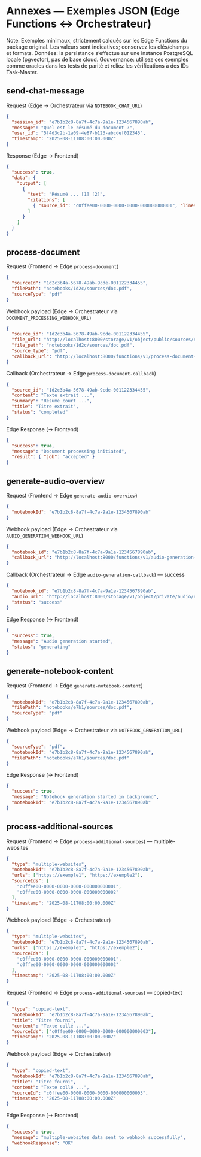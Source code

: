 # Annexes — Exemples JSON (Edge Functions ↔ Orchestrateur)

Note: Exemples minimaux, strictement calqués sur les Edge Functions du package original. Les valeurs sont indicatives; conservez les clés/champs et formats. Données: la persistance s’effectue sur une instance PostgreSQL locale (pgvector), pas de base cloud. Gouvernance: utilisez ces exemples comme oracles dans les tests de parité et reliez les vérifications à des IDs Task‑Master.

## send-chat-message

Request (Edge → Orchestrateur via `NOTEBOOK_CHAT_URL`)
```json
{
  "session_id": "e7b1b2c8-8a7f-4c7a-9a1e-1234567890ab",
  "message": "Quel est le résumé du document ?",
  "user_id": "5f4d3c2b-1a09-4e87-b123-abcdef012345",
  "timestamp": "2025-08-11T08:00:00.000Z"
}
```

Response (Edge → Frontend)
```json
{
  "success": true,
  "data": {
    "output": [
      {
        "text": "Résumé ... [1] [2]",
        "citations": [
          { "source_id": "c0ffee00-0000-0000-0000-000000000001", "lines": { "from": 10, "to": 18 } }
        ]
      }
    ]
  }
}
```

## process-document

Request (Frontend → Edge `process-document`)
```json
{
  "sourceId": "1d2c3b4a-5678-49ab-9cde-001122334455",
  "filePath": "notebooks/1d2c/sources/doc.pdf",
  "sourceType": "pdf"
}
```

Webhook payload (Edge → Orchestrateur via `DOCUMENT_PROCESSING_WEBHOOK_URL`)
```json
{
  "source_id": "1d2c3b4a-5678-49ab-9cde-001122334455",
  "file_url": "http://localhost:8000/storage/v1/object/public/sources/notebooks/1d2c/sources/doc.pdf",
  "file_path": "notebooks/1d2c/sources/doc.pdf",
  "source_type": "pdf",
  "callback_url": "http://localhost:8000/functions/v1/process-document-callback"
}
```

Callback (Orchestrateur → Edge `process-document-callback`)
```json
{
  "source_id": "1d2c3b4a-5678-49ab-9cde-001122334455",
  "content": "Texte extrait ...",
  "summary": "Résumé court ...",
  "title": "Titre extrait",
  "status": "completed"
}
```

Edge Response (→ Frontend)
```json
{
  "success": true,
  "message": "Document processing initiated",
  "result": { "job": "accepted" }
}
```

## generate-audio-overview

Request (Frontend → Edge `generate-audio-overview`)
```json
{
  "notebookId": "e7b1b2c8-8a7f-4c7a-9a1e-1234567890ab"
}
```

Webhook payload (Edge → Orchestrateur via `AUDIO_GENERATION_WEBHOOK_URL`)
```json
{
  "notebook_id": "e7b1b2c8-8a7f-4c7a-9a1e-1234567890ab",
  "callback_url": "http://localhost:8000/functions/v1/audio-generation-callback"
}
```

Callback (Orchestrateur → Edge `audio-generation-callback`) — success
```json
{
  "notebook_id": "e7b1b2c8-8a7f-4c7a-9a1e-1234567890ab",
  "audio_url": "http://localhost:8000/storage/v1/object/private/audio/e7b1/overview.mp3",
  "status": "success"
}
```

Edge Response (→ Frontend)
```json
{
  "success": true,
  "message": "Audio generation started",
  "status": "generating"
}
```

## generate-notebook-content

Request (Frontend → Edge `generate-notebook-content`)
```json
{
  "notebookId": "e7b1b2c8-8a7f-4c7a-9a1e-1234567890ab",
  "filePath": "notebooks/e7b1/sources/doc.pdf",
  "sourceType": "pdf"
}
```

Webhook payload (Edge → Orchestrateur via `NOTEBOOK_GENERATION_URL`)
```json
{
  "sourceType": "pdf",
  "notebookId": "e7b1b2c8-8a7f-4c7a-9a1e-1234567890ab",
  "filePath": "notebooks/e7b1/sources/doc.pdf"
}
```

Edge Response (→ Frontend)
```json
{
  "success": true,
  "message": "Notebook generation started in background",
  "notebookId": "e7b1b2c8-8a7f-4c7a-9a1e-1234567890ab"
}
```

## process-additional-sources

Request (Frontend → Edge `process-additional-sources`) — multiple-websites
```json
{
  "type": "multiple-websites",
  "notebookId": "e7b1b2c8-8a7f-4c7a-9a1e-1234567890ab",
  "urls": ["https://exemple1", "https://exemple2"],
  "sourceIds": [
    "c0ffee00-0000-0000-0000-000000000001",
    "c0ffee00-0000-0000-0000-000000000002"
  ],
  "timestamp": "2025-08-11T08:00:00.000Z"
}
```

Webhook payload (Edge → Orchestrateur)
```json
{
  "type": "multiple-websites",
  "notebookId": "e7b1b2c8-8a7f-4c7a-9a1e-1234567890ab",
  "urls": ["https://exemple1", "https://exemple2"],
  "sourceIds": [
    "c0ffee00-0000-0000-0000-000000000001",
    "c0ffee00-0000-0000-0000-000000000002"
  ],
  "timestamp": "2025-08-11T08:00:00.000Z"
}
```

Request (Frontend → Edge `process-additional-sources`) — copied-text
```json
{
  "type": "copied-text",
  "notebookId": "e7b1b2c8-8a7f-4c7a-9a1e-1234567890ab",
  "title": "Titre fourni",
  "content": "Texte collé ...",
  "sourceIds": ["c0ffee00-0000-0000-0000-000000000003"],
  "timestamp": "2025-08-11T08:00:00.000Z"
}
```

Webhook payload (Edge → Orchestrateur)
```json
{
  "type": "copied-text",
  "notebookId": "e7b1b2c8-8a7f-4c7a-9a1e-1234567890ab",
  "title": "Titre fourni",
  "content": "Texte collé ...",
  "sourceId": "c0ffee00-0000-0000-0000-000000000003",
  "timestamp": "2025-08-11T08:00:00.000Z"
}
```

Edge Response (→ Frontend)
```json
{
  "success": true,
  "message": "multiple-websites data sent to webhook successfully",
  "webhookResponse": "OK"
}
```
